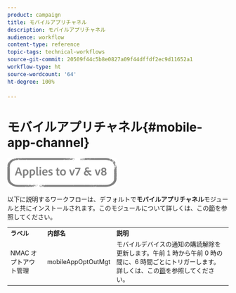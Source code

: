 ```yaml
---
product: campaign
title: モバイルアプリチャネル
description: モバイルアプリチャネル
audience: workflow
content-type: reference
topic-tags: technical-workflows
source-git-commit: 20509f44c5b8e0827a09f44dffdf2ec9d11652a1
workflow-type: ht
source-wordcount: '64'
ht-degree: 100%

---
```



# モバイルアプリチャネル{#mobile-app-channel}

![](../../assets/common.svg)

以下に説明するワークフローは、デフォルトで&#x200B;**モバイルアプリチャネル**&#x200B;モジュールと共にインストールされます。このモジュールについて詳しくは、この[節](../../delivery/using/about-mobile-app-channel.md)を参照してください。

<table> 
 <tbody> 
  <tr> 
   <td> <strong>ラベル</strong><br /> </td> 
   <td> <strong>内部名</strong><br /> </td> 
   <td> <strong>説明</strong><br /> </td> 
  </tr> 
  <tr> 
   <td> <span class="uicontrol">NMAC オプトアウト管理</span> <br /> </td> 
   <td> <span class="uicontrol">mobileAppOptOutMgt</span> <br /> </td> 
   <td> モバイルデバイスの通知の購読解除を更新します。午前 1 時から午前 0 時の間に、6 時間ごとにトリガーします。詳しくは、この<a href="../../delivery/using/understanding-quarantine-management.md#push-notification-quarantines">節</a>を参照してください。<br /> </td> 
  </tr> 
 </tbody> 
</table>


